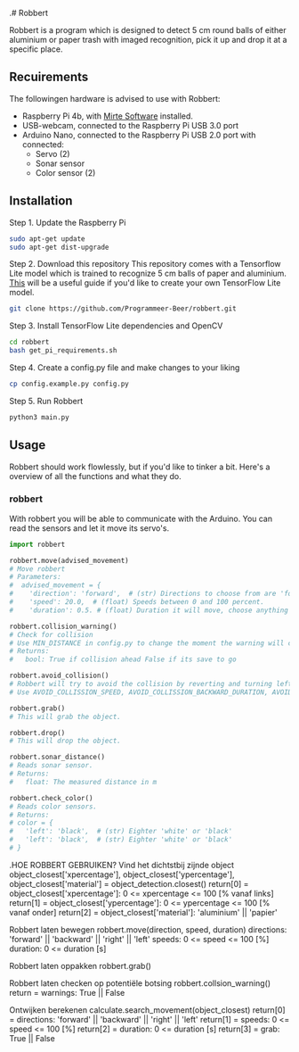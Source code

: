 .# Robbert

Robbert is a program which is designed to detect 5 cm round balls of either aluminium or paper trash with imaged recognition, pick it up and drop it at a specific place.

## Recuirements

The followingen hardware is advised to use with Robbert:
- Raspberry Pi 4b, with [Mirte Software](https://docs.mirte.org/doc/install_mirte_software.html) installed.
- USB-webcam, connected to the Raspberry Pi USB 3.0 port
- Arduino Nano, connected to the Raspberry Pi USB 2.0 port with connected:
  - Servo (2)
  - Sonar sensor
  - Color sensor (2)

## Installation

Step 1. Update the Raspberry Pi

```bash
sudo apt-get update
sudo apt-get dist-upgrade
```

Step 2. Download this repository
This repository comes with a Tensorflow Lite model which is trained to recognize 5 cm balls of paper and aluminium. [This](https://github.com/EdjeElectronics/TensorFlow-Lite-Object-Detection-on-Android-and-Raspberry-Pi) will be a useful guide if you'd like to create your own TensorFlow Lite model.

```bash
git clone https://github.com/Programmeer-Beer/robbert.git
```

Step 3. Install TensorFlow Lite dependencies and OpenCV

```bash
cd robbert
bash get_pi_requirements.sh
```

Step 4. Create a config.py file and make changes to your liking

```bash
cp config.example.py config.py
```

Step 5. Run Robbert

```bash
python3 main.py
```

## Usage

Robbert should work flowlessly, but if you'd like to tinker a bit. Here's a overview of all the functions and what they do.

### robbert

With robbert you will be able to communicate with the Arduino. You can read the sensors and let it move its servo's.

```python
import robbert

robbert.move(advised_movement)
# Move robbert
# Parameters:
#  advised_movement = {
#    'direction': 'forward',  # (str) Directions to choose from are 'forward', 'backword', 'right' and 'left'.
#    'speed': 20.0,  # (float) Speeds between 0 and 100 percent.
#    'duration': 0.5. # (float) Duration it will move, choose anything greater than 0.

robbert.collision_warning()
# Check for collision
# Use MIN_DISTANCE in config.py to change the moment the warning will come up.
# Returns: 
#   bool: True if collision ahead False if its save to go

robbert.avoid_collision()
# Robbert will try to avoid the collision by reverting and turning left.
# Use AVOID_COLLISSION_SPEED, AVOID_COLLISSION_BACKWARD_DURATION, AVOID_COLLISSION_TURN_DURATION in config.py to configer.

robbert.grab()
# This will grab the object.

robbert.drop()
# This will drop the object.

robbert.sonar_distance()
# Reads sonar sensor.
# Returns:
#   float: The measured distance in m

robbert.check_color()
# Reads color sensors.
# Returns:
# color = {
#   'left': 'black',  # (str) Eighter 'white' or 'black'
#   'left': 'black',  # (str) Eighter 'white' or 'black'
# }
```

.HOE ROBBERT GEBRUIKEN?
Vind het dichtstbij zijnde object
object_closest['xpercentage'], object_closest['ypercentage'], object_closest['material'] = object_detection.closest()
return[0] = object_closest['xpercentage']: 0 <= xpercentage <= 100 [% vanaf links]
return[1] = object_closest['ypercentage']: 0 <= ypercentage <= 100 [% vanaf onder]
return[2] = object_closest['material']: 'aluminium' || 'papier'

Robbert laten bewegen
robbert.move(direction, speed, duration)
directions: 'forward' || 'backward' || 'right' || 'left'
speeds: 0 <= speed <= 100 [%]
duration: 0 <= duration [s]

Robbert laten oppakken
robbert.grab()

Robbert laten checken op potentiële botsing
robbert.collsion_warning()
return = warnings: True || False

Ontwijken berekenen
calculate.search_movement(object_closest)
return[0] = directions: 'forward' || 'backward' || 'right' || 'left'
return[1] = speeds: 0 <= speed <= 100 [%]
return[2] = duration: 0 <= duration [s]
return[3] = grab: True || False
